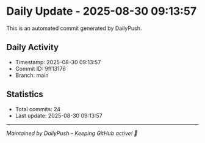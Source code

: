 # Daily Update - 2025-08-30 09:13:57

This is an automated commit generated by DailyPush.

## Daily Activity
- Timestamp: 2025-08-30 09:13:57
- Commit ID: 9ff13176
- Branch: main

## Statistics
- Total commits: 24
- Last update: 2025-08-30 09:13:57

---
*Maintained by DailyPush - Keeping GitHub active! 🚀*
